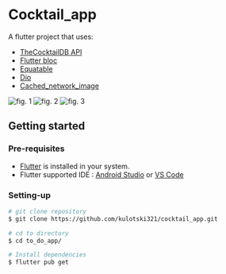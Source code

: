 # Cocktail_app

A flutter project that uses: 

* [TheCocktailDB API](https://www.thecocktaildb.com/api.php)
* [Flutter bloc](https://pub.dev/packages/flutter_bloc)
* [Equatable](https://pub.dev/packages/equatable)
* [Dio](https://pub.dev/packages/dio)
* [Cached_network_image](https://pub.dev/packages/cached_network_image)

![fig. 1](https://i.imgur.com/GsGWfoD.jpg)
![fig. 2](https://i.imgur.com/Bf0xjUo.jpg)
![fig. 3](https://i.imgur.com/1RYK8rT.jpg)

## Getting started


### Pre-requisites
-   [Flutter](https://flutter.dev/docs/get-started/install?gclid=CjwKCAjww5r8BRB6EiwArcckC3FuGP-ng1LTsRH5utGNC57EsZ_KiW6B___xvOTKvsZMH9EkkUFzMBoCHoEQAvD_BwE&gclsrc=aw.ds) is installed in your system.
-   Flutter supported IDE : [Android Studio](https://developer.android.com/studio/?gclid=CjwKCAjww5r8BRB6EiwArcckC9mqLVIFNliLHoUsqIriqS83INgG0rDwHU6Iiq1y7_BkZ2sUVFsz5BoCBSMQAvD_BwE&gclsrc=aw.ds) or [VS Code](https://code.visualstudio.com/download)

### Setting-up
```bash
# git clone repository
$ git clone https://github.com/kulotski321/cocktail_app.git

# cd to directory
$ cd to_do_app/

# Install dependencies
$ flutter pub get
```



